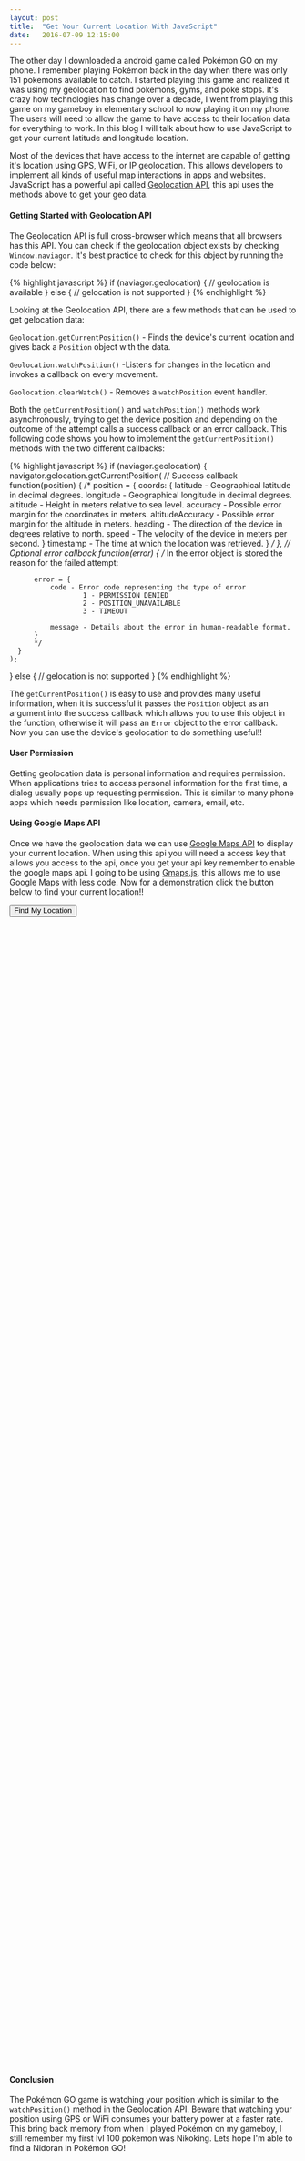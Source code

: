 ```yaml
---
layout: post
title:  "Get Your Current Location With JavaScript"
date:   2016-07-09 12:15:00
---
```

The other day I downloaded a android game called Pokémon GO on my phone. I remember playing Pokémon back in the day when there was only 151 pokemons available to catch. I started playing this game and realized it was using my geolocation to find pokemons, gyms, and poke stops. It's crazy how technologies has change over a decade, I went from playing this game on my gameboy in elementary school to now playing it on my phone. The users will need to allow the game to have access to their location data for everything to work. In this blog I will talk about how to use JavaScript to get your current latitude and longitude location.  

Most of the devices that have access to the internet are capable of getting it's location using GPS, WiFi, or IP geolocation. This allows developers to implement all kinds of useful map interactions in apps and websites. JavaScript has a powerful api called <a href="https://developer.mozilla.org/en-US/docs/Web/API/Geolocation" target="_blank">Geolocation API</a>, this api uses the methods above to get your geo data.

#### Getting Started with Geolocation API

The Geolocation API is full cross-browser which means that all browsers has this API. You can check if the geolocation object exists by checking `Window.naviagor`. It's best practice to check for this object by running the code below:

{% highlight javascript %}
  if (naviagor.geolocation) {
    // geolocation is available
  }
  else {
    // gelocation is not supported
  }
{% endhighlight %}

Looking at the Geolocation API, there are a few methods that can be used to get gelocation data:

`Geolocation.getCurrentPosition()` - Finds the device's current location and gives back a `Position` object with the data.

`Geolocation.watchPosition()` -Listens for changes in the location and invokes a callback on every movement.

`Geolocation.clearWatch()` - Removes a `watchPosition` event handler.

Both the `getCurrentPosition()` and `watchPosition()` methods work asynchronously, trying to get the device position and depending on the outcome of the attempt calls a success callback or an error callback. This following code shows you how to implement the `getCurrentPosition()` methods with the two different callbacks:

{% highlight javascript %}
  if (naviagor.geolocation) {
    navigator.gelocation.getCurrentPosition(
      // Success callback
      function(position) {
        /*
        position = {
            coords: {
                latitude - Geographical latitude in decimal degrees.
                longitude - Geographical longitude in decimal degrees. 
                altitude - Height in meters relative to sea level.
                accuracy - Possible error margin for the coordinates in meters. 
                altitudeAccuracy - Possible error margin for the altitude in meters. 
                heading - The direction of the device in degrees relative to north. 
                speed - The velocity of the device in meters per second.
            }
            timestamp - The time at which the location was retrieved.
        }
        */
      },
      // Optional error callback
      function(error) {
          /* 
          In the error object is stored the reason for the failed attempt:

          error = {
              code - Error code representing the type of error 
                      1 - PERMISSION_DENIED
                      2 - POSITION_UNAVAILABLE
                      3 - TIMEOUT

              message - Details about the error in human-readable format.
          }
          */
      }
    );
  }
  else {
    // gelocation is not supported
  }
{% endhighlight %}

The `getCurrentPosition()` is easy to use and provides many useful information, when it is successful it passes the `Position` object as an argument into the success callback which allows you to use this object in the function, otherwise it will pass an `Error` object to the error callback. Now you can use the device's geolocation to do something useful!!

#### User Permission

Getting geolocation data is personal information and requires permission. When applications tries to access personal information for the first time, a dialog usually pops up requesting permission. This is similar to many phone apps which needs permission like location, camera, email, etc.

#### Using Google Maps API

Once we have the geolocation data we can use <a href="https://developers.google.com/maps/" target="_blank">Google Maps API</a> to display your current location. When using this api you will need a access key that allows you access to the api, once you get your api key remember to enable the google maps api. I going to be using <a href="https://hpneo.github.io/gmaps/" target="_blank">Gmaps.js</a>, this allows me to use Google Maps with less code. Now for a demonstration click the button below to find your current location!!

<button type="button" class="find-me btn btn-info btn-block" style="margin: 0 auto;">Find My Location</button>

<div id="map" style="height:50vh;width:100%;"></div>

#### Conclusion
The Pokémon GO game is watching your position which is similar to the `watchPosition()` method in the Geolocation API. Beware that watching your position using GPS or WiFi consumes your battery power at a faster rate. This bring back memory from when I played Pokémon on my gameboy, I still remember my first lvl 100 pokemon was Nikoking. Lets hope I'm able to find a Nidoran in Pokémon GO!

<script src="https://maps.google.com/maps/api/js?key=AIzaSyAZhjK4Uio-T1ZkADdweo1uxHC9jRUYEM0"></script>
<script>
  function displayLocation(position) {
    var map = new GMaps({
      el: '#map',
      lat: position.coords.latitude,
      lng: position.coords.longitude
    });

    map.addMarker({
      lat: position.coords.latitude,
      lng: position.coords.longitude
    });
  }

  function displayError(error) {
    var errors = ["Unknown error", "Permission denied by user", "Position not available", "Timeout error"];
    var message = errors[error.code];
    console.warn("Error in getting your location: " + message, error.message);
  }

  window.onload = function() {
    var findMeButton = $('.find-me');
    var map = $('#map');
    map.hide();
    if (navigator.geolocation) {
      findMeButton.on('click', function(e) {
        navigator.geolocation.getCurrentPosition(displayLocation, displayError);
        map.show();
      });
    } else {
      alert("Sorry, this browser doesn't support geolocation!");
    }
    
  }
</script>